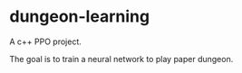 # dungeon-learning

A c++ PPO project.

The goal is to train a neural network to play paper dungeon.
